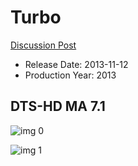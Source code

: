 # Turbo

[Discussion Post](https://www.avsforum.com/threads/bass-eq-for-filtered-movies.2995212/post-59742642)

* Release Date: 2013-11-12
* Production Year: 2013

## DTS-HD MA 7.1

![img 0](https://i.imgur.com/oh7Xi3D.jpg)

![img 1](https://i.imgur.com/WidOzu3.png)


